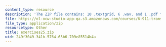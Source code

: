 ```yaml
---
content_type: resource
description: 'The ZIP file contains: 10 .textgrid, 6 .wav, and 1 .pdf files.'
file: https://ol-ocw-studio-app-qa.s3.amazonaws.com/courses/6-911-transcribing-prosodic-structure-of-spoken-utterances-with-tobi-january-iap-2006/249f3049341b576463b6709e85514b4a_exercises25.zip
file_type: application/zip
resourcetype: Other
title: exercises25.zip
uid: 249f3049-341b-5764-63b6-709e85514b4a
---
```

